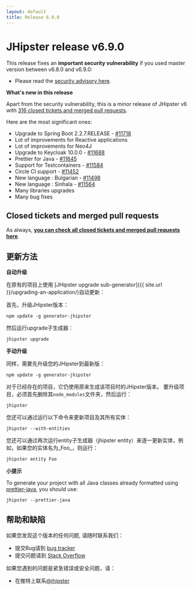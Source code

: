 ```yaml
---
layout: default
title: Release 6.9.0
---
```


JHipster release v6.9.0
==================

This release fixes an **important security vulnerability** if you used master version between v6.8.0 and v6.9.0:

- Please read the [security advisory here](https://github.com/jhipster/generator-jhipster/security/advisories/GHSA-8w7w-67mw-r5p7).

**What's new in this release**

Apart from the security vulnerability, this is a minor release of JHipster v6 with [316 closed tickets and merged pull requests](https://github.com/jhipster/generator-jhipster/issues?q=milestone%3A6.9.0+is%3Aclosed).

Here are the most significant ones:

- Upgrade to Spring Boot 2.2.7.RELEASE - [#11718](https://github.com/jhipster/generator-jhipster/pull/11718)
- Lot of improvements for Reactive applications
- Lot of improvements for Neo4J
- Upgrade to Keycloak 10.0.0 - [#11688](https://github.com/jhipster/generator-jhipster/pull/11688)
- Prettier for Java - [#11645](https://github.com/jhipster/generator-jhipster/pull/11645)
- Support for Testcontainers - [#11584](https://github.com/jhipster/generator-jhipster/pull/11584)
- Circle CI support - [#11452](https://github.com/jhipster/generator-jhipster/pull/11452)
- New language : Bulgarian - [#11498](https://github.com/jhipster/generator-jhipster/pull/11498)
- New language : Sinhala - [#11564](https://github.com/jhipster/generator-jhipster/pull/11564)
- Many libraries upgrades
- Many bug fixes


Closed tickets and merged pull requests
------------
As always, __[you can check all closed tickets and merged pull requests here](https://github.com/jhipster/generator-jhipster/issues?q=milestone%3A6.9.0+is%3Aclosed)__.

更新方法
------------

**自动升级**

在原有的项目上使用 [JHipster upgrade sub-generator]({{ site.url }}/upgrading-an-application/)自动更新：

首先，升级JHipster版本：

```
npm update -g generator-jhipster
```

然后运行upgrade子生成器：

```
jhipster upgrade
```

**手动升级**

同样，需要先升级您的JHipster到最新版：

```
npm update -g generator-jhipster
```

对于已经存在的项目，它仍使用原来生成该项目时的JHipster版本。
要升级项目，必须首先删除其`node_modules`文件夹，然后运行：

```
jhipster
```

您还可以通过运行以下命令来更新项目及其所有实体：

```
jhipster --with-entities
```

您还可以通过再次运行entity子生成器（jhipster entity）来逐一更新实体，例如，如果您的实体名为_Foo_，则运行：

```
jhipster entity Foo
```

**小提示**

To generate your project with all Java classes already formatted using [prettier-java](https://github.com/jhipster/prettier-java), you should use:

```
jhipster --prettier-java
```

帮助和缺陷
--------------

如果您发现这个版本的任何问题, 请随时联系我们：

- 提交Bug请到 [bug tracker](https://github.com/jhipster/generator-jhipster/issues?state=open)
- 提交问题请到 [Stack Overflow](http://stackoverflow.com/tags/jhipster/info)

如果您遇到的问题是紧急错误或安全问题，请：

- 在推特上联系[@jhipster](https://twitter.com/jhipster)

